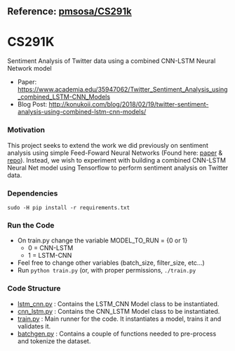 ## Reference: [pmsosa/CS291k](https://github.com/pmsosa/CS291K)

# CS291K
Sentiment Analysis of Twitter data using a combined CNN-LSTM Neural Network model

- Paper: https://www.academia.edu/35947062/Twitter_Sentiment_Analysis_using_combined_LSTM-CNN_Models
- Blog Post: http://konukoii.com/blog/2018/02/19/twitter-sentiment-analysis-using-combined-lstm-cnn-models/

### Motivation
This project seeks to extend the work we did previously on sentiment analysis using simple Feed-Foward Neural Networks (Found here: [paper](https://www.academia.edu/30498927/Twitter_Sentiment_Analysis_with_Neural_Networks) & [repo](https://github.com/pmsosa/Twitter-Sentiment-Analysis)).
Instead, we wish to experiment with building a combined CNN-LSTM Neural Net model using Tensorflow to perform sentiment analysis on Twitter data.

### Dependencies
```
sudo -H pip install -r requirements.txt
```

### Run the Code
- On train.py change the variable MODEL_TO_RUN = {0 or 1}
  - 0 = CNN-LSTM
  - 1 = LSTM-CNN
- Feel free to change other variables (batch_size, filter_size, etc...)
- Run ```python train.py``` (or, with proper permissions, ```./train.py```

### Code Structure ###
- [lstm_cnn.py](./lstm_cnn.py) : Contains the LSTM_CNN Model class to be instantiated.
- [cnn_lstm.py](./cnn_lstm.py) : Contains the CNN_LSTM Model class to be instantiated.
- [train.py](./train.py) : Main runner for the code. It instantiates a model, trains it and validates it.
- [batchgen.py](./batchgen.py) : Contains a couple of functions needed to pre-process and tokenize the dataset.



